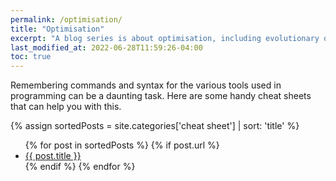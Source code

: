 ```yaml
---
permalink: /optimisation/
title: "Optimisation"
excerpt: "A blog series is about optimisation, including evolutionary optimisation and Bayesian optimisation."
last_modified_at: 2022-06-28T11:59:26-04:00
toc: true
---
```


Remembering commands and syntax for the various tools used in programming can be a daunting task. Here are some handy cheat sheets that can help you with this.


<!-- Create array of posts with category 'cheat sheet' and sort them alphabetically -->

{% assign sortedPosts = site.categories['cheat sheet'] | sort: 'title' %}

<!-- Create a list of post using the array defined earlier -->

<ul>
  {% for post in sortedPosts %}
    {% if post.url %}
        <li><a href="{{ post.url }}">{{ post.title }}</a></li>
    {% endif %}
  {% endfor %}
</ul>

